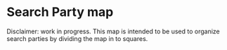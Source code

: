 Search Party map
================

Disclaimer: work in progress. This map is intended to be used to organize search parties by
dividing the map in to squares.
